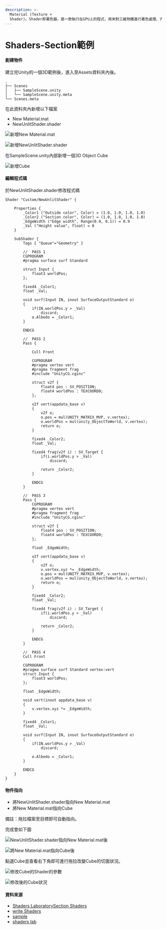 ```yaml
---
description: >-
  Material (Texture +
  Shader)。Shader即著色器，是一款執行在GPU上的程式，用來對三維物體進行著色處理、光與影的計算、紋理顏色的呈現等，從而將遊戲引擎中的一個個作為抽象的幾何資料存在的模型、場景和特效，以和真實世界類似的光與影的形式呈現在玩家的眼中。
---
```


# Shaders-Section範例

#### 創建物件

建立完Unity的一個3D範例後，進入至Assets資料夾內後。

```text
.
├── Scenes
│   ├── SampleScene.unity
│   └── SampleScene.unity.meta
└── Scenes.meta
```

在此資料夾內新增以下檔案

* New Material.mat
* NewUnlitShader.shader

![&#x65B0;&#x589E;New Material.mat](../.gitbook/assets/new-material.png)

![&#x65B0;&#x589E;NewUnlitShader.shader](../.gitbook/assets/newunlitshader.png)

在SampleScene.unity內部新增一個3D Object Cube

![&#x65B0;&#x589E;Cube](../.gitbook/assets/new-cube.png)

#### 編輯程式碼

於NewUnlitShader.shader修改程式碼

```text
Shader "Custom/NewUnlitShader" {
 
    Properties {
        _Color1 ("Outside color", Color) = (1.0, 1.0, 1.0, 1.0)
        _Color2 ("Section color", Color) = (1.0, 1.0, 1.0, 1.0)
        _EdgeWidth ("Edge width", Range(0.9, 0.1)) = 0.9
        _Val ("Height value", float) = 0
    }
 
    SubShader {
        Tags { "Queue"="Geometry" }
 
        //  PASS 1
        CGPROGRAM
        #pragma surface surf Standard
 
        struct Input {
            float3 worldPos;
        };
 
        fixed4 _Color1;
        float _Val;
 
        void surf(Input IN, inout SurfaceOutputStandard o)
        {
            if(IN.worldPos.y > _Val)
                discard;
            o.Albedo = _Color1;
        }
 
        ENDCG
 
        //  PASS 2
        Pass {
 
            Cull Front
 
            CGPROGRAM
            #pragma vertex vert
            #pragma fragment frag
            #include "UnityCG.cginc"
 
            struct v2f {
                float4 pos : SV_POSITION;
                float4 worldPos : TEXCOORD0;
            };
 
            v2f vert(appdata_base v)
            {
                v2f o;
                o.pos = mul(UNITY_MATRIX_MVP, v.vertex);
                o.worldPos = mul(unity_ObjectToWorld, v.vertex);
                return o;
            }
 
            fixed4 _Color2;
            float _Val;
 
            fixed4 frag(v2f i) : SV_Target {
                if(i.worldPos.y > _Val)
                    discard;
 
                return _Color2;
            }
 
            ENDCG
        }
 
        //  PASS 3
        Pass {
            CGPROGRAM
            #pragma vertex vert
            #pragma fragment frag
            #include "UnityCG.cginc"
 
            struct v2f {
                float4 pos : SV_POSITION;
                float4 worldPos : TEXCOORD0;
            };
 
            float _EdgeWidth;
 
            v2f vert(appdata_base v)
            {
                v2f o;
                v.vertex.xyz *= _EdgeWidth;
                o.pos = mul(UNITY_MATRIX_MVP, v.vertex);
                o.worldPos = mul(unity_ObjectToWorld, v.vertex);
                return o;
            }
 
            fixed4 _Color2;
            float _Val;
 
            fixed4 frag(v2f i) : SV_Target {
                if(i.worldPos.y > _Val)
                    discard;
 
                return _Color2;
            }
 
            ENDCG
        }
 
        //  PASS 4
        Cull Front
 
        CGPROGRAM
        #pragma surface surf Standard vertex:vert
        struct Input {
            float3 worldPos;
        };
 
        float _EdgeWidth;
 
        void vert(inout appdata_base v)
        {
            v.vertex.xyz *= _EdgeWidth;
        }
 
        fixed4 _Color1;
        float _Val;
 
        void surf(Input IN, inout SurfaceOutputStandard o)
        {
            if(IN.worldPos.y > _Val)
                discard;
 
            o.Albedo = _Color1;
        }
 
        ENDCG
    }
}
```

#### 物件指向

* 將NewUnlitShader.shader指向New Material.mat
* 將New Material.mat指向Cube

備註：拖拉檔案至目標即可自動指向。

完成會如下圖

![NewUnlitShader.shader&#x6307;&#x5411;New Material.mat&#x5F8C;](../.gitbook/assets/section-material.png)

![&#x5C07;New Material.mat&#x6307;&#x5411;Cube&#x5F8C;](../.gitbook/assets/section-cube.png)

點選Cube並查看右下角即可進行拖拉改變Cube的切面狀況。

![&#x4FEE;&#x6539;Cube&#x7684;Shader&#x7684;&#x53C3;&#x6578;](../.gitbook/assets/section-material-change.png)

![&#x4FEE;&#x6539;&#x5F8C;&#x7684;Cube&#x72C0;&#x6CC1;](../.gitbook/assets/section_cube-new.png)

#### 資料來源

* [Shaders Laboratory](https://www.youtube.com/channel/UCDk9-aPr8zQzwi4ylnuoJ6w)[Section Shaders](https://www.youtube.com/watch?v=AhC6ueyny2I)
* [write Shaders](https://www.youtube.com/watch?v=bR8DHcj6Htg)
* [sample](https://www.shadertoy.com/results?query=&sort=popular)
* [shaders lab](http://www.shaderslab.com/index.html)

